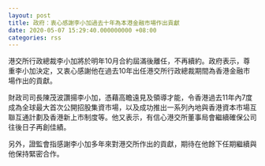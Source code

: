 ```yaml
---
layout: post
title: 政府：衷心感謝李小加過去十年為本港金融市場作出貢獻
date: 2020-05-07 15:29:40.000000000 +08:00
categories: rss
---
```


港交所行政總裁李小加將於明年10月合約屆滿後離任，不再續約。政府表示，尊重李小加決定，又衷心感謝他在過去10年出任港交所行政總裁期間為香港金融市場作出的貢獻。

財政司司長陳茂波讚揚李小加，憑藉高瞻遠見及領導才能，令香港過去11年內7度成為全球最大首次公開招股集資市場，以及成功推出一系列內地與香港資本市場互聯互通計劃及香港新上市制度等。他又表示，有信心港交所董事局會繼續確保公司往後日子再創佳績。

另外，證監會指感謝李小加多年來對港交所作出的貢獻，期待在他餘下任期繼續與他保持緊密合作。
